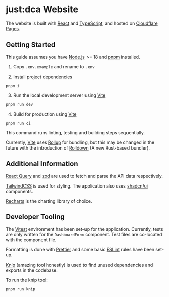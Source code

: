 # just:dca Website

The website is built with [React](https://react.dev/) and [TypeScript](https://www.typescriptlang.org/), and hosted on [Cloudflare Pages](https://pages.cloudflare.com/).

## Getting Started

This guide assumes you have [Node.js](https://nodejs.org/en) >= 18 and [pnpm](https://pnpm.io/) installed.

1. Copy `.env.example` and rename to `.env`

2. Install project dependencies

```shell
pnpm i
```

3. Run the local development server using [Vite](https://vite.dev/)

```shell
pnpm run dev
```

4. Build for production using [Vite](https://vite.dev/)

```shell
pnpm run ci
```

This command runs linting, testing and building steps sequentially.

Currently, [Vite](https://vite.dev/) uses [Rollup](https://rollupjs.org/) for bundling, but this may be changed in the future with the introduction of [Rolldown](https://rolldown.rs/) (A new Rust-based bundler).

## Additional Information

[React Query](https://tanstack.com/query/latest) and [zod](https://zod.dev/) are used to fetch and parse the API data respectively.

[TailwindCSS](https://tailwindcss.com/) is used for styling. The application also uses [shadcn/ui](https://ui.shadcn.com/) components.

[Recharts](https://recharts.org/en-US/) is the charting library of choice.

## Developer Tooling

The [Vitest](https://vitest.dev/) environment has been set-up for the application. Currently, tests are only written for the `DashboardForm` component. Test files are co-located with the component file.

Formatting is done with [Prettier](https://prettier.io/) and some basic [ESLint](https://eslint.org/) rules have been set-up.

[Knip](https://github.com/webpro-nl/knip) (amazing tool honestly) is used to find unused dependencies and exports in the codebase.

To run the knip tool:

```
pnpm run knip
```
